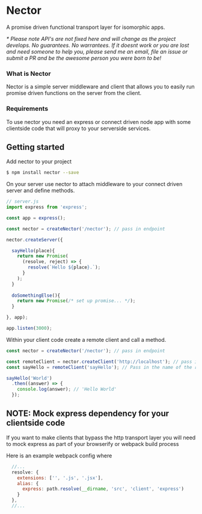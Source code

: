 # Nector

A promise driven functional transport layer for isomorphic apps.

_* Please note API's are not fixed here and will change as the project develops. No guarantees. No warrantees. If it doesnt work or you are lost and need someone to help you, please send me an email, file an issue or submit a PR and be the awesome person you were born to be!_

### What is Nector

Nector is a simple server middleware and client that allows you to easily run promise driven functions on the server from the client.

### Requirements

To use nector you need an express or connect driven node app with some clientside code that will proxy to your serverside services.

## Getting started

Add nector to your project

```bash
$ npm install nector --save
```

On your server use nector to attach middleware to your connect driven server and define methods.

```js
// server.js
import express from 'express';

const app = express();

const nector = createNector('/nector'); // pass in endpoint

nector.createServer({

  sayHello(place){
    return new Promise(
      (resolve, reject) => {
        resolve(`Hello ${place}.`);
      }
    );
  }
  
  doSomethingElse(){
    return new Promise(/* set up promise... */);
  }

}, app);

app.listen(3000);
```

Within your client code create a remote client and call a method.

```js
const nector = createNector('/nector'); // pass in endpoint

const remoteClient = nector.createClient('http://localhost'); // pass in full location of your server
const sayHello = remoteClient('sayHello'); // Pass in the name of the remote method you wish to call

sayHello('World')
  .then((answer) => {
    console.log(answer); // 'Hello World'
  });
```

## NOTE: Mock express dependency for your clientside code

If you want to make clients that bypass the http transport layer you will need to mock express as part of your browserify or webpack build process

Here is an example webpack config where 

```js
  //...
  resolve: {
    extensions: ['', '.js', '.jsx'],
    alias: {
      express: path.resolve(__dirname, 'src', 'client', 'express')
    }
  },
  //...
```






